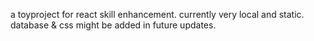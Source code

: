 a toyproject for react skill enhancement. currently very local and static. database & css might be added in future updates.

